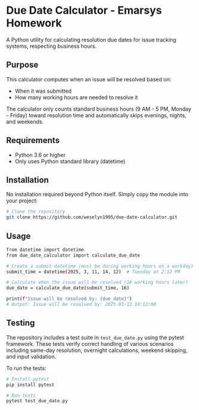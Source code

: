 # Due Date Calculator - Emarsys Homework

A Python utility for calculating resolution due dates for issue tracking systems, respecting business hours.

## Purpose

This calculator computes when an issue will be resolved based on:
- When it was submitted
- How many working hours are needed to resolve it

The calculator only counts standard business hours (9 AM - 5 PM, Monday - Friday) toward resolution time and automatically skips evenings, nights, and weekends.

## Requirements

- Python 3.6 or higher
- Only uses Python standard library (datetime)

## Installation

No installation required beyond Python itself. Simply copy the module into your project:

```bash
# Clone the repository
git clone https://github.com/weselyn1995/due-date-calculator.git
```

## Usage

```bash
from datetime import datetime
from due_date_calculator import calculate_due_date

# Create a submit datetime (must be during working hours on a workday)
submit_time = datetime(2025, 3, 11, 14, 12)  # Tuesday at 2:12 PM

# Calculate when the issue will be resolved (16 working hours later)
due_date = calculate_due_date(submit_time, 16)

print(f"Issue will be resolved by: {due_date}")
# Output: Issue will be resolved by: 2025-03-13 14:12:00
```

## Testing

The repository includes a test suite in `test_due_date.py` using the pytest framework. These tests verify correct handling of various scenarios including same-day resolution, overnight calculations, weekend skipping, and input validation.

To run the tests:

```bash
# Install pytest
pip install pytest

# Run tests
pytest test_due_date.py
```
